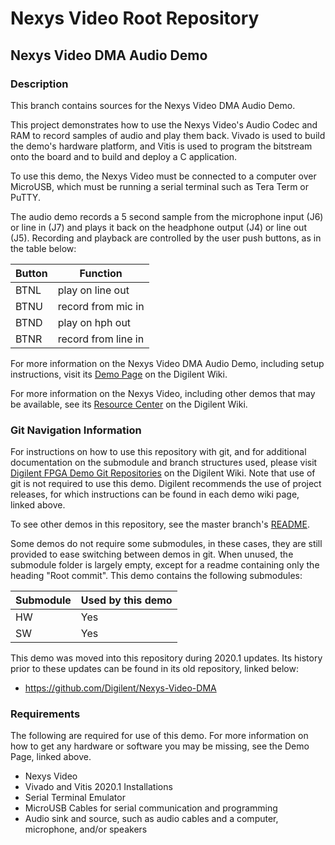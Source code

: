 # Nexys Video Root Repository

## Nexys Video DMA Audio Demo

### Description

This branch contains sources for the Nexys Video DMA Audio Demo.

This project demonstrates how to use the Nexys Video's Audio Codec and RAM to record samples of audio and play them back.
Vivado is used to build the demo's hardware platform, and Vitis is used to program the bitstream onto the board and to build and deploy a C application.

To use this demo, the Nexys Video must be connected to a computer over MicroUSB, which must be running a serial terminal such as Tera Term or PuTTY.

The audio demo records a 5 second sample from the microphone input (J6) or line in (J7) and plays it back on the headphone output (J4) or line out (J5).
Recording and playback are controlled by the user push buttons, as in the table below:

|  Button  | Function              |
| -------- | --------------------- |
|  BTNL    |  play on line out     |
|  BTNU    |  record from mic in   |
|  BTND    |  play on hph out      |
|  BTNR    |  record from line in  |

For more information on the Nexys Video DMA Audio Demo, including setup instructions, visit its [Demo Page](https://reference.digilentinc.com/reference/programmable-logic/nexys-video/demos/dma-audio) on the Digilent Wiki.

For more information on the Nexys Video, including other demos that may be available, see its [Resource Center](https://reference.digilentinc.com/reference/programmable-logic/nexys-video/start) on the Digilent Wiki.

### Git Navigation Information

For instructions on how to use this repository with git, and for additional documentation on the submodule and branch structures used, please visit [Digilent FPGA Demo Git Repositories](https://reference.digilentinc.com/reference/programmable-logic/documents/git) on the Digilent Wiki.
Note that use of git is not required to use this demo.
Digilent recommends the use of project releases, for which instructions can be found in each demo wiki page, linked above.

To see other demos in this repository, see the master branch's [README](https://github.com/Digilent/Nexys-Video).

Some demos do not require some submodules, in these cases, they are still provided to ease switching between demos in git.
When unused, the submodule folder is largely empty, except for a readme containing only the heading "Root commit".
This demo contains the following submodules:

| Submodule | Used by this demo |
|-----------|-------------------|
| HW        | Yes               |
| SW        | Yes               |

This demo was moved into this repository during 2020.1 updates.
Its history prior to these updates can be found in its old repository, linked below:
* https://github.com/Digilent/Nexys-Video-DMA

### Requirements

The following are required for use of this demo.
For more information on how to get any hardware or software you may be missing, see the Demo Page, linked above.

* Nexys Video
* Vivado and Vitis 2020.1 Installations
* Serial Terminal Emulator
* MicroUSB Cables for serial communication and programming
* Audio sink and source, such as audio cables and a computer, microphone, and/or speakers
